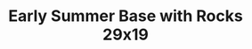 ---
layout: product
title: "Early Summer Base with Rocks 29x19"
price: "2500" 
desc: "Travnate podloge"
img_path: "/assets/img/F722.webp"
brand: "ModelScene"
available: true
special_offer: true
new: false
soon: false
cat: "080000"
subcat: "080300"
subsubcat: "0N/A"
sifra: "F722"
popular: false
spec: true
---